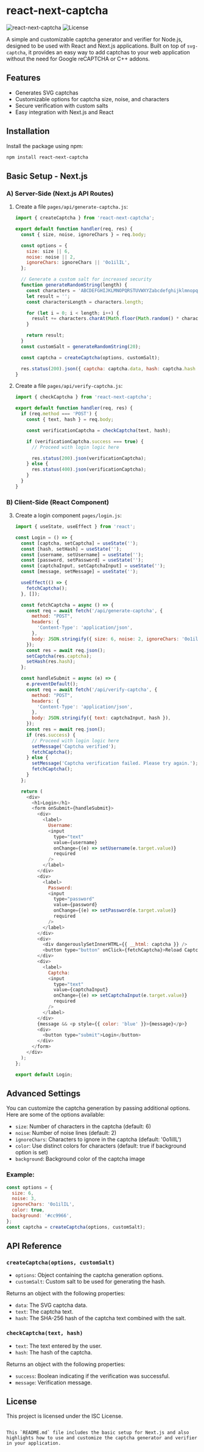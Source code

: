# react-next-captcha

![react-next-captcha](https://img.shields.io/npm/v/react-next-captcha) ![License](https://img.shields.io/npm/l/react-next-captcha)

A simple and customizable captcha generator and verifier for Node.js, designed to be used with React and Next.js applications. Built on top of `svg-captcha`, it provides an easy way to add captchas to your web application without the need for Google reCAPTCHA or C++ addons.

## Features

- Generates SVG captchas
- Customizable options for captcha size, noise, and characters
- Secure verification with custom salts
- Easy integration with Next.js and React

## Installation

Install the package using npm:

```bash
npm install react-next-captcha
```

## Basic Setup - Next.js

### A) Server-Side (Next.js API Routes)

1. Create a file `pages/api/generate-captcha.js`:

    ```javascript
    import { createCaptcha } from 'react-next-captcha';

    export default function handler(req, res) {
      const { size, noise, ignoreChars } = req.body;

      const options = {
        size: size || 6,
        noise: noise || 2,
        ignoreChars: ignoreChars || '0o1ilIL',
      };

      // Generate a custom salt for increased security
      function generateRandomString(length) {
        const characters = 'ABCDEFGHIJKLMNOPQRSTUVWXYZabcdefghijklmnopqrstuvwxyz0123456789!@#$%^&*()_+[]{}|;:,.<>?';
        let result = '';
        const charactersLength = characters.length;

        for (let i = 0; i < length; i++) {
          result += characters.charAt(Math.floor(Math.random() * charactersLength));
        }

        return result;
      }
      const customSalt = generateRandomString(20);

      const captcha = createCaptcha(options, customSalt);

      res.status(200).json({ captcha: captcha.data, hash: captcha.hash });
    }
    ```

2. Create a file `pages/api/verify-captcha.js`:

    ```javascript
    import { checkCaptcha } from 'react-next-captcha';

    export default function handler(req, res) {
      if (req.method === 'POST') {
        const { text, hash } = req.body;

        const verificationCaptcha = checkCaptcha(text, hash);

        if (verificationCaptcha.success === true) {
          // Proceed with login logic here

          res.status(200).json(verificationCaptcha);
        } else {
          res.status(400).json(verificationCaptcha);
        }
      }
    }
    ```

### B) Client-Side (React Component)

3. Create a login component `pages/login.js`:

    ```javascript
    import { useState, useEffect } from 'react';

    const Login = () => {
      const [captcha, setCaptcha] = useState('');
      const [hash, setHash] = useState('');
      const [username, setUsername] = useState('');
      const [password, setPassword] = useState('');
      const [captchaInput, setCaptchaInput] = useState('');
      const [message, setMessage] = useState('');

      useEffect(() => {
        fetchCaptcha();
      }, []);

      const fetchCaptcha = async () => {
        const req = await fetch('/api/generate-captcha', {
          method: "POST",
          headers: {
            'Content-Type': 'application/json',
          },
          body: JSON.stringify({ size: 6, noise: 2, ignoreChars: '0o1ilIL' }),
        });
        const res = await req.json();
        setCaptcha(res.captcha);
        setHash(res.hash);
      };

      const handleSubmit = async (e) => {
        e.preventDefault();
        const req = await fetch('/api/verify-captcha', {
          method: "POST",
          headers: {
            'Content-Type': 'application/json',
          },
          body: JSON.stringify({ text: captchaInput, hash }),
        });
        const res = await req.json();
        if (res.success) {
          // Proceed with login logic here
          setMessage('Captcha verified');
          fetchCaptcha();
        } else {
          setMessage('Captcha verification failed. Please try again.');
          fetchCaptcha();
        }
      };

      return (
        <div>
          <h1>Login</h1>
          <form onSubmit={handleSubmit}>
            <div>
              <label>
                Username:
                <input
                  type="text"
                  value={username}
                  onChange={(e) => setUsername(e.target.value)}
                  required
                />
              </label>
            </div>
            <div>
              <label>
                Password:
                <input
                  type="password"
                  value={password}
                  onChange={(e) => setPassword(e.target.value)}
                  required
                />
              </label>
            </div>
            <div>
              <div dangerouslySetInnerHTML={{ __html: captcha }} />
              <button type="button" onClick={fetchCaptcha}>Reload Captcha</button>
            </div>
            <div>
              <label>
                Captcha:
                <input
                  type="text"
                  value={captchaInput}
                  onChange={(e) => setCaptchaInput(e.target.value)}
                  required
                />
              </label>
            </div>
            {message && <p style={{ color: 'blue' }}>{message}</p>}
            <div>
              <button type="submit">Login</button>
            </div>
          </form>
        </div>
      );
    };

    export default Login;
    ```

## Advanced Settings

You can customize the captcha generation by passing additional options. Here are some of the options available:

- `size`: Number of characters in the captcha (default: 6)
- `noise`: Number of noise lines (default: 2)
- `ignoreChars`: Characters to ignore in the captcha (default: '0o1ilIL')
- `color`: Use distinct colors for characters (default: true if background option is set)
- `background`: Background color of the captcha image

### Example:

```javascript
const options = {
  size: 6,
  noise: 3,
  ignoreChars: '0o1ilIL',
  color: true,
  background: '#cc9966',
};
const captcha = createCaptcha(options, customSalt);
```

## API Reference

### `createCaptcha(options, customSalt)`

- `options`: Object containing the captcha generation options.
- `customSalt`: Custom salt to be used for generating the hash.

Returns an object with the following properties:
- `data`: The SVG captcha data.
- `text`: The captcha text.
- `hash`: The SHA-256 hash of the captcha text combined with the salt.

### `checkCaptcha(text, hash)`

- `text`: The text entered by the user.
- `hash`: The hash of the captcha.

Returns an object with the following properties:
- `success`: Boolean indicating if the verification was successful.
- `message`: Verification message.

## License

This project is licensed under the ISC License.
```

This `README.md` file includes the basic setup for Next.js and also highlights how to use and customize the captcha generator and verifier in your application.